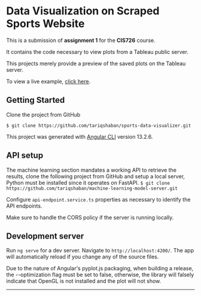 Data Visualization on Scraped Sports Website
==============================
This is a submission of **assignment 1** for the **CIS726** course.

It contains the code necessary to view plots from a Tableau public server.

This projects merely provide a preview of the saved plots on the Tableau server.

To view a live example, [click here](https://tariqshaban.github.io/sports-data-visualizer/).

Getting Started
------------
Clone the project from GitHub

`$ git clone https://github.com/tariqshaban/sports-data-visualizer.git`

This project was generated with [Angular CLI](https://github.com/angular/angular-cli) version 13.2.6.

API setup
------------
The machine learning section mandates a working API to retrieve the results, clone the following project from GitHub and setup a local server, Python must be installed since it operates on FastAPI.
`$ git clone https://github.com/tariqshaban/machine-learning-model-server.git`


Configure `api-endpoint.service.ts` properties as necessary to identify the API endpoints.

Make sure to handle the CORS policy if the server is running locally.

Development server
------------
Run `ng serve` for a dev server. Navigate to `http://localhost:4200/`. The app will automatically reload if you change any of the source files.

Due to the nature of Angular's pyplot.js packaging, when building a release, the --optimization flag must be set to false, otherwise, the library will falsely indicate that OpenGL is not installed and the plot will not show.

--------

